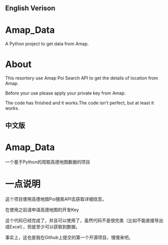 ## English Verison
# Amap_Data
A Python project to get data from Amap.
# About
This resortory use Amap Poi Search API to get the details of location from Amap.

Before your use please apply your private key from Amap.

The code has finished and it works.The code isn't perfect, but at least it works.

## 中文版
# Amap_Data
一个基于Python的爬取高德地图数据的项目
# 一点说明
这个项目使用高德地图Poi搜索API去获取详细信息。

在使用之前请申请高德地图的开发Key

这个代码已经完成了，并且可以使用了，虽然代码不是很完美（比如不能直接导出成Excel），但是至少可以获取到数据。

事实上，这也是我在Github上提交的第一个开源项目，慢慢来吧。
